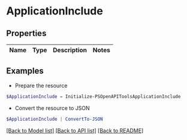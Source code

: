 # ApplicationInclude
## Properties

Name | Type | Description | Notes
------------ | ------------- | ------------- | -------------

## Examples

- Prepare the resource
```powershell
$ApplicationInclude = Initialize-PSOpenAPIToolsApplicationInclude 
```

- Convert the resource to JSON
```powershell
$ApplicationInclude | ConvertTo-JSON
```

[[Back to Model list]](../README.md#documentation-for-models) [[Back to API list]](../README.md#documentation-for-api-endpoints) [[Back to README]](../README.md)

